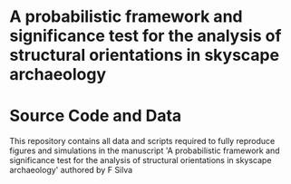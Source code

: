 # A probabilistic framework and significance test for the analysis of structural orientations in skyscape archaeology
# Source Code and Data

This repository contains all data and scripts required to fully reproduce figures and simulations in the manuscript 'A probabilistic framework and significance test for the analysis of structural orientations in skyscape archaeology' authored by F Silva

